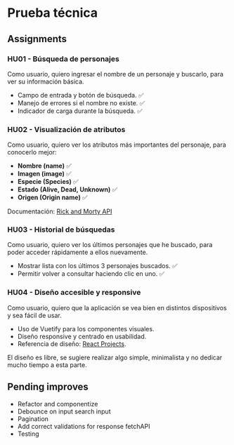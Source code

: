 # Prueba técnica

## Assignments

### HU01 - Búsqueda de personajes

Como usuario, quiero ingresar el nombre de un personaje y buscarlo, para ver su información básica.

- Campo de entrada y botón de búsqueda. ✅
- Manejo de errores si el nombre no existe. ✅
- Indicador de carga durante la búsqueda. ✅

### HU02 - Visualización de atributos

Como usuario, quiero ver los atributos más importantes del personaje, para conocerlo mejor:

- **Nombre (name)**  ✅
- **Imagen (image)**  ✅
- **Especie (Species)**  ✅
- **Estado (Alive, Dead, Unknown)**  ✅
- **Origen (Origin name)**  ✅

Documentación: [Rick and Morty API](https://rickandmortyapi.com/documentation/#rest)

### HU03 - Historial de búsquedas

Como usuario, quiero ver los últimos personajes que he buscado, para poder acceder rápidamente a ellos nuevamente.

- Mostrar lista con los últimos 3 personajes buscados. ✅
- Permitir volver a consultar haciendo clic en uno. ✅

### HU04 - Diseño accesible y responsive

Como usuario, quiero que la aplicación se vea bien en distintos dispositivos y sea fácil de usar.

- Uso de Vuetify para los componentes visuales.
- Diseño responsive y centrado en usabilidad.
- Referencia de diseño: [React Projects](https://react-projects-psi.vercel.app/).

El diseño es libre, se sugiere realizar algo simple, minimalista y no dedicar mucho tiempo a esta parte.

## Pending improves

- Refactor and componentize
- Debounce on input search input
- Pagination
- Add correct validations for response fetchAPI
- Testing
